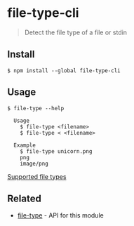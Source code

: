 # file-type-cli

> Detect the file type of a file or stdin

## Install

```
$ npm install --global file-type-cli
```

## Usage

```
$ file-type --help

  Usage
    $ file-type <filename>
    $ file-type < <filename>

  Example
    $ file-type unicorn.png
    png
    image/png
```

[Supported file types](https://github.com/sindresorhus/file-type#supported-file-types)

## Related

- [file-type](https://github.com/sindresorhus/file-type) - API for this module

